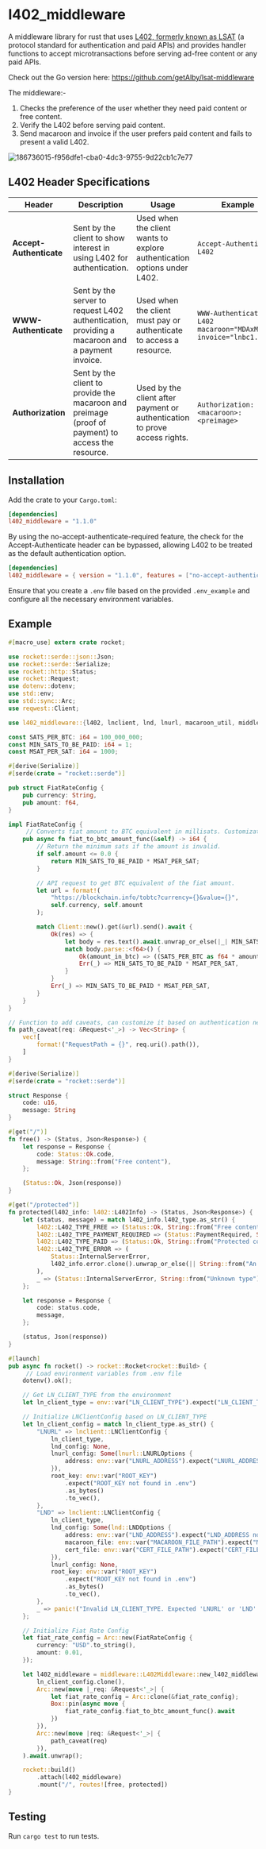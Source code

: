 # l402_middleware
A middleware library for rust that uses [L402, formerly known as LSAT](https://github.com/lightninglabs/L402/blob/master/protocol-specification.md) (a protocol standard for authentication and paid APIs) and provides handler functions to accept microtransactions before serving ad-free content or any paid APIs.

Check out the Go version here:
https://github.com/getAlby/lsat-middleware

The middleware:-

1. Checks the preference of the user whether they need paid content or free content.
2. Verify the L402 before serving paid content.
3. Send macaroon and invoice if the user prefers paid content and fails to present a valid L402.

![186736015-f956dfe1-cba0-4dc3-9755-9d22cb1c7e77](https://github.com/user-attachments/assets/afc099e2-d0b8-4344-9665-17a81f6907bc)


## L402 Header Specifications

| **Header**            | **Description**                                                                                            | **Usage**                                                                                                  | **Example**                                                                                                                                   |
|-----------------------|------------------------------------------------------------------------------------------------------------|------------------------------------------------------------------------------------------------------------|-----------------------------------------------------------------------------------------------------------------------------------------------|
| **Accept-Authenticate** | Sent by the client to show interest in using L402 for authentication. | Used when the client wants to explore authentication options under L402. | `Accept-Authenticate: L402` |
| **WWW-Authenticate**   | Sent by the server to request L402 authentication, providing a macaroon and a payment invoice.             | Used when the client must pay or authenticate to access a resource.                                         | `WWW-Authenticate: L402 macaroon="MDAxM...", invoice="lnbc1..."`                                                                              |
| **Authorization**      | Sent by the client to provide the macaroon and preimage (proof of payment) to access the resource.         | Used by the client after payment or authentication to prove access rights.                                  | `Authorization: L402 <macaroon>:<preimage>`                                                                                                  |


## Installation

Add the crate to your `Cargo.toml`:
```toml
[dependencies]
l402_middleware = "1.1.0"
```

By using the no-accept-authenticate-required feature, the check for the Accept-Authenticate header can be bypassed, allowing L402 to be treated as the default authentication option.
```toml
[dependencies]
l402_middleware = { version = "1.1.0", features = ["no-accept-authenticate-required"] }
```

Ensure that you create a `.env` file based on the provided `.env_example` and configure all the necessary environment variables.

## Example
```rust
#[macro_use] extern crate rocket;

use rocket::serde::json::Json;
use rocket::serde::Serialize;
use rocket::http::Status;
use rocket::Request;
use dotenv::dotenv;
use std::env;
use std::sync::Arc;
use reqwest::Client;

use l402_middleware::{l402, lnclient, lnd, lnurl, macaroon_util, middleware, utils};

const SATS_PER_BTC: i64 = 100_000_000;
const MIN_SATS_TO_BE_PAID: i64 = 1;
const MSAT_PER_SAT: i64 = 1000;

#[derive(Serialize)]
#[serde(crate = "rocket::serde")]

pub struct FiatRateConfig {
    pub currency: String,
    pub amount: f64,
}

impl FiatRateConfig {
     // Converts fiat amount to BTC equivalent in millisats. Customization possible for different API endpoints.
    pub async fn fiat_to_btc_amount_func(&self) -> i64 {
        // Return the minimum sats if the amount is invalid.
        if self.amount <= 0.0 {
            return MIN_SATS_TO_BE_PAID * MSAT_PER_SAT;
        }

        // API request to get BTC equivalent of the fiat amount.
        let url = format!(
            "https://blockchain.info/tobtc?currency={}&value={}",
            self.currency, self.amount
        );

        match Client::new().get(&url).send().await {
            Ok(res) => {
                let body = res.text().await.unwrap_or_else(|_| MIN_SATS_TO_BE_PAID.to_string());
                match body.parse::<f64>() {
                    Ok(amount_in_btc) => ((SATS_PER_BTC as f64 * amount_in_btc) * MSAT_PER_SAT as f64) as i64,
                    Err(_) => MIN_SATS_TO_BE_PAID * MSAT_PER_SAT,
                }
            }
            Err(_) => MIN_SATS_TO_BE_PAID * MSAT_PER_SAT,
        }
    }
}

// Function to add caveats, can customize it based on authentication needs
fn path_caveat(req: &Request<'_>) -> Vec<String> {
    vec![
        format!("RequestPath = {}", req.uri().path()),
    ]
}

#[derive(Serialize)]
#[serde(crate = "rocket::serde")]

struct Response {
    code: u16,
    message: String
}

#[get("/")]
fn free() -> (Status, Json<Response>) {
    let response = Response {
        code: Status::Ok.code,
        message: String::from("Free content"),
    };

    (Status::Ok, Json(response))
}

#[get("/protected")]
fn protected(l402_info: l402::L402Info) -> (Status, Json<Response>) {
    let (status, message) = match l402_info.l402_type.as_str() {
        l402::L402_TYPE_FREE => (Status::Ok, String::from("Free content")),
        l402::L402_TYPE_PAYMENT_REQUIRED => (Status::PaymentRequired, String::from("Pay the invoice attached in response header")),
        l402::L402_TYPE_PAID => (Status::Ok, String::from("Protected content")),
        l402::L402_TYPE_ERROR => (
            Status::InternalServerError,
            l402_info.error.clone().unwrap_or_else(|| String::from("An error occurred")),
        ),
        _ => (Status::InternalServerError, String::from("Unknown type")),
    };

    let response = Response {
        code: status.code,
        message,
    };

    (status, Json(response))
}

#[launch]
pub async fn rocket() -> rocket::Rocket<rocket::Build> {
     // Load environment variables from .env file
    dotenv().ok();

    // Get LN_CLIENT_TYPE from the environment
    let ln_client_type = env::var("LN_CLIENT_TYPE").expect("LN_CLIENT_TYPE not found in .env");

    // Initialize LNClientConfig based on LN_CLIENT_TYPE
    let ln_client_config = match ln_client_type.as_str() {
        "LNURL" => lnclient::LNClientConfig {
            ln_client_type,
            lnd_config: None,
            lnurl_config: Some(lnurl::LNURLOptions {
                address: env::var("LNURL_ADDRESS").expect("LNURL_ADDRESS not found in .env"),
            }),
            root_key: env::var("ROOT_KEY")
                .expect("ROOT_KEY not found in .env")
                .as_bytes()
                .to_vec(),
        },
        "LND" => lnclient::LNClientConfig {
            ln_client_type,
            lnd_config: Some(lnd::LNDOptions {
                address: env::var("LND_ADDRESS").expect("LND_ADDRESS not found in .env"),
                macaroon_file: env::var("MACAROON_FILE_PATH").expect("MACAROON_FILE_PATH not found in .env"),
                cert_file: env::var("CERT_FILE_PATH").expect("CERT_FILE_PATH not found in .env"),
            }),
            lnurl_config: None,
            root_key: env::var("ROOT_KEY")
                .expect("ROOT_KEY not found in .env")
                .as_bytes()
                .to_vec(),
        },
        _ => panic!("Invalid LN_CLIENT_TYPE. Expected 'LNURL' or 'LND'."),
    };

    // Initialize Fiat Rate Config
    let fiat_rate_config = Arc::new(FiatRateConfig {
        currency: "USD".to_string(),
        amount: 0.01,
    });

    let l402_middleware = middleware::L402Middleware::new_l402_middleware(
        ln_client_config.clone(),
        Arc::new(move |_req: &Request<'_>| {
            let fiat_rate_config = Arc::clone(&fiat_rate_config);
            Box::pin(async move {
                fiat_rate_config.fiat_to_btc_amount_func().await
            })
        }),
        Arc::new(move |req: &Request<'_>| {
            path_caveat(req)
        }),
    ).await.unwrap();

    rocket::build()
        .attach(l402_middleware)
        .mount("/", routes![free, protected])
}
```

## Testing

Run `cargo test` to run tests.
